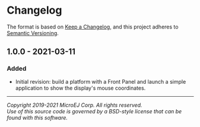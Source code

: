# Changelog

The format is based on [Keep a Changelog](https://keepachangelog.com/en/1.0.0/),
and this project adheres to [Semantic Versioning](https://semver.org/spec/v2.0.0.html).

## 1.0.0 - 2021-03-11

### Added
- Initial revision: build a platform with a Front Panel and launch a simple application to show the display's mouse coordinates.

---
_Copyright 2019-2021 MicroEJ Corp. All rights reserved._  
_Use of this source code is governed by a BSD-style license that can be found with this software._  
